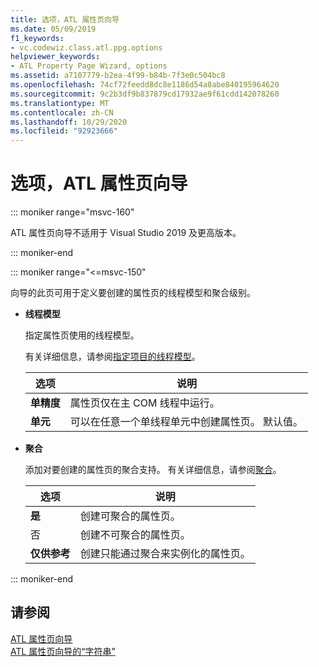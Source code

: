 ```yaml
---
title: 选项，ATL 属性页向导
ms.date: 05/09/2019
f1_keywords:
- vc.codewiz.class.atl.ppg.options
helpviewer_keywords:
- ATL Property Page Wizard, options
ms.assetid: a7107779-b2ea-4f99-b84b-7f3e0c504bc8
ms.openlocfilehash: 74cf72feedd8dc8e1186d54a8abe840195964620
ms.sourcegitcommit: 9c2b3df9b837879cd17932ae9f61cdd142078260
ms.translationtype: MT
ms.contentlocale: zh-CN
ms.lasthandoff: 10/29/2020
ms.locfileid: "92923666"
---
```

# <a name="options-atl-property-page-wizard"></a>选项，ATL 属性页向导

::: moniker range="msvc-160"

ATL 属性页向导不适用于 Visual Studio 2019 及更高版本。

::: moniker-end

::: moniker range="<=msvc-150"

向导的此页可用于定义要创建的属性页的线程模型和聚合级别。

- **线程模型**

   指定属性页使用的线程模型。

   有关详细信息，请参阅[指定项目的线程模型](../../atl/specifying-the-threading-model-for-a-project-atl.md)。

   |选项|说明|
   |------------|-----------------|
   |**单精度**|属性页仅在主 COM 线程中运行。|
   |**单元**|可以在任意一个单线程单元中创建属性页。 默认值。|

- **聚合**

   添加对要创建的属性页的聚合支持。 有关详细信息，请参阅[聚合](../../atl/aggregation.md)。

   |选项|说明|
   |------------|-----------------|
   |**是**|创建可聚合的属性页。|
   |否|创建不可聚合的属性页。|
   |**仅供参考**|创建只能通过聚合来实例化的属性页。|

::: moniker-end

## <a name="see-also"></a>请参阅

[ATL 属性页向导](../../atl/reference/atl-property-page-wizard.md)<br/>
[ATL 属性页向导的“字符串”](../../atl/reference/strings-atl-property-page-wizard.md)
